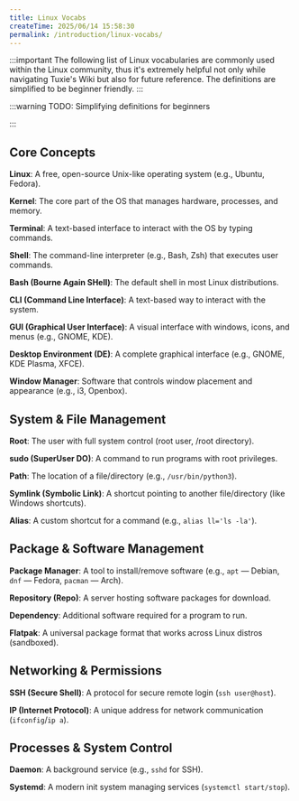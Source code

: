 ```yaml
---
title: Linux Vocabs
createTime: 2025/06/14 15:58:30
permalink: /introduction/linux-vocabs/
---
```


:::important The following list of Linux vocabularies are commonly used within the Linux community, thus it's extremely helpful not only while navigating Tuxie's Wiki but also for future reference. The definitions are simplified to be beginner friendly.
:::

:::warning TODO: Simplifying definitions for beginners

:::

## **Core Concepts**

**Linux**: A free, open-source Unix-like operating system (e.g., Ubuntu, Fedora).

**Kernel**: The core part of the OS that manages hardware, processes, and memory.

**Terminal**: A text-based interface to interact with the OS by typing commands.

**Shell**: The command-line interpreter (e.g., Bash, Zsh) that executes user commands.

**Bash (Bourne Again SHell)**: The default shell in most Linux distributions.

**CLI (Command Line Interface)**: A text-based way to interact with the system.

**GUI (Graphical User Interface)**: A visual interface with windows, icons, and menus (e.g., GNOME, KDE).

**Desktop Environment (DE)**: A complete graphical interface (e.g., GNOME, KDE Plasma, XFCE).

**Window Manager**: Software that controls window placement and appearance (e.g., i3, Openbox).

## **System & File Management**

**Root**: The user with full system control (root user, /root directory).

**sudo (SuperUser DO)**: A command to run programs with root privileges.

**Path**: The location of a file/directory (e.g., `/usr/bin/python3`).

**Symlink (Symbolic Link)**: A shortcut pointing to another file/directory (like Windows shortcuts).

**Alias**: A custom shortcut for a command (e.g., `alias ll='ls -la'`).

## **Package & Software Management**

**Package Manager**: A tool to install/remove software (e.g., `apt` — Debian, `dnf` — Fedora, `pacman` — Arch).

**Repository (Repo)**: A server hosting software packages for download.

**Dependency**: Additional software required for a program to run.

**Flatpak**: A universal package format that works across Linux distros (sandboxed).

## **Networking & Permissions**

**SSH (Secure Shell)**: A protocol for secure remote login (`ssh user@host`).

**IP (Internet Protocol)**: A unique address for network communication (`ifconfig`/`ip a`).

## **Processes & System Control**

**Daemon**: A background service (e.g., `sshd` for SSH).

**Systemd**: A modern init system managing services (`systemctl start/stop`).

<!-- ## Must know vocabularies

Linux: A free, open-source Unix-like operating system (like Windows and MacOS), often used to cover the entirety of different distributions e.g., Debian, Ubuntu, Fedora, Arch.

Kernel: The intermidiate part or a bridge that links software applications and hardware. It manages system resources including CPU, memory, disks, processes, device drivers, etc.

Terminal: A text-based interface to control the operating system.

Shell: The command-line interpreter (e.g., Bash, Zsh) that executes user commands.

Bash: The default shell in most Linux distributions.

Desktop Environment (DE): A complete graphical interface (e.g., GNOME, KDE Plasma, XFCE).

Flatpak:

Package Manager:

Repository (Repo):

SSH:

IP:

Daemon:

Systemd:

Partition:

Basic Input/Output System (BIOS):

Unified Extensible Firmwawre Interface (UEFI):

Initramfs:

ISO:

Firmware:

Grand Unified Bootloader (GRUB):

Command Line Interface (CLI):

Graphical User Interface (GUI):

Window Manager:

Alias:

Dependency:

Sudo:

Root:

Path:

Virtualization: -->
